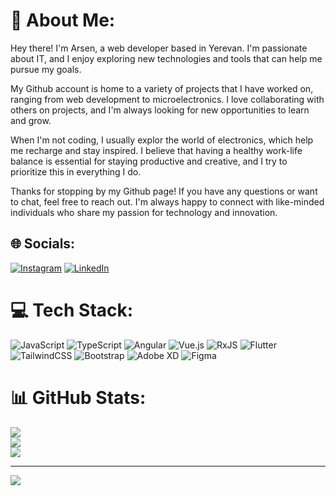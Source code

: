 # 🚀 About Me:
Hey there! I'm Arsen, a web developer based in Yerevan. I'm passionate about IT, and I enjoy exploring new technologies and tools that can help me pursue my goals.

My Github account is home to a variety of projects that I have worked on, ranging from web development to microelectronics. I love collaborating with others on projects, and I'm always looking for new opportunities to learn and grow.

When I'm not coding, I usually explor the world of electronics, which help me recharge and stay inspired. I believe that having a healthy work-life balance is essential for staying productive and creative, and I try to prioritize this in everything I do.

Thanks for stopping by my Github page! If you have any questions or want to chat, feel free to reach out. I'm always happy to connect with like-minded individuals who share my passion for technology and innovation.


## 🌐 Socials:
[![Instagram](https://img.shields.io/badge/Instagram-%23E4405F.svg?logo=Instagram&logoColor=white)](https://instagram.com/https://www.instagram.com/arsen_yeghiazaryan/) [![LinkedIn](https://img.shields.io/badge/LinkedIn-%230077B5.svg?logo=linkedin&logoColor=white)](https://linkedin.com/in/https://www.linkedin.com/in/arsenyeghiazaryan/) 

# 💻 Tech Stack:
![JavaScript](https://img.shields.io/badge/javascript-%23323330.svg?style=for-the-badge&logo=javascript&logoColor=%23F7DF1E) ![TypeScript](https://img.shields.io/badge/typescript-%23007ACC.svg?style=for-the-badge&logo=typescript&logoColor=white) ![Angular](https://img.shields.io/badge/angular-%23DD0031.svg?style=for-the-badge&logo=angular&logoColor=white) ![Vue.js](https://img.shields.io/badge/vuejs-%2335495e.svg?style=for-the-badge&logo=vuedotjs&logoColor=%234FC08D) ![RxJS](https://img.shields.io/badge/rxjs-%23B7178C.svg?style=for-the-badge&logo=reactivex&logoColor=white) ![Flutter](https://img.shields.io/badge/Flutter-%2302569B.svg?style=for-the-badge&logo=Flutter&logoColor=white) ![TailwindCSS](https://img.shields.io/badge/tailwindcss-%2338B2AC.svg?style=for-the-badge&logo=tailwind-css&logoColor=white) ![Bootstrap](https://img.shields.io/badge/bootstrap-%23563D7C.svg?style=for-the-badge&logo=bootstrap&logoColor=white) ![Adobe XD](https://img.shields.io/badge/Adobe%20XD-470137?style=for-the-badge&logo=Adobe%20XD&logoColor=#FF61F6) 	![Figma](https://img.shields.io/badge/figma-%23F24E1E.svg?style=for-the-badge&logo=figma&logoColor=white)
# 📊 GitHub Stats:
![](https://github-readme-stats.vercel.app/api?username=arsenyeghiazarian&theme=tokyonight&hide_border=true&include_all_commits=false&count_private=false)<br/>
![](https://github-readme-streak-stats.herokuapp.com/?user=arsenyeghiazarian&theme=tokyonight&hide_border=true)<br/>
![](https://github-readme-stats.vercel.app/api/top-langs/?username=arsenyeghiazarian&theme=tokyonight&hide_border=true&include_all_commits=false&count_private=false&layout=compact)

---
[![](https://visitcount.itsvg.in/api?id=arsenyeghiazarian&icon=6&color=0)](https://visitcount.itsvg.in)

<!-- Proudly created with GPRM ( https://gprm.itsvg.in ) -->
